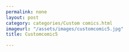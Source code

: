 ```yaml
---
permalink: none
layout: post
category: categories/Custom comics.html
imageurl: "/assets/images/customcomic5.jpg"
title: Customcomic5

---
```

